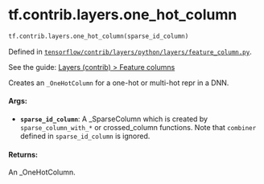 <div itemscope itemtype="http://developers.google.com/ReferenceObject">
<meta itemprop="name" content="tf.contrib.layers.one_hot_column" />
</div>

# tf.contrib.layers.one_hot_column

``` python
tf.contrib.layers.one_hot_column(sparse_id_column)
```



Defined in [`tensorflow/contrib/layers/python/layers/feature_column.py`](https://www.tensorflow.org/code/tensorflow/contrib/layers/python/layers/feature_column.py).

See the guide: [Layers (contrib) > Feature columns](../../../../../api_guides/python/contrib.layers.md#Feature_columns)

Creates an `_OneHotColumn` for a one-hot or multi-hot repr in a DNN.

#### Args:

* <b>`sparse_id_column`</b>: A _SparseColumn which is created by
      `sparse_column_with_*`
      or crossed_column functions. Note that `combiner` defined in
      `sparse_id_column` is ignored.


#### Returns:

An _OneHotColumn.